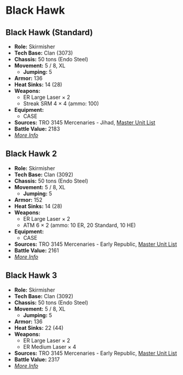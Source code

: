 # Black Hawk
## Black Hawk (Standard)
- **Role:** Skirmisher
- **Tech Base:** Clan (3073)
- **Chassis:** 50 tons (Endo Steel)
- **Movement:** 5 / 8, XL
  - **Jumping:** 5
- **Armor:** 136
- **Heat Sinks:** 14 (28)
- **Weapons:**
  - ER Large Laser × 2
  - Streak SRM 4 × 4 (ammo: 100)
- **Equipment:**
  - CASE
- **Sources:** TRO 3145 Mercenaries - Jihad, [Master Unit List](http://masterunitlist.info/Unit/Details/6554/black-hawk-standard)
- **Battle Value:** 2183
- [*More Info*](black_hawk/black_hawk_standard.md)

## Black Hawk 2
- **Role:** Skirmisher
- **Tech Base:** Clan (3092)
- **Chassis:** 50 tons (Endo Steel)
- **Movement:** 5 / 8, XL
  - **Jumping:** 5
- **Armor:** 152
- **Heat Sinks:** 14 (28)
- **Weapons:**
  - ER Large Laser × 2
  - ATM 6 × 2 (ammo: 10 ER, 20 Standard, 10 HE)
- **Equipment:**
  - CASE
- **Sources:** TRO 3145 Mercenaries - Early Republic, [Master Unit List](http://masterunitlist.info/Unit/Details/6555/black-hawk-2)
- **Battle Value:** 2161
- [*More Info*](black_hawk/black_hawk_2.md)

## Black Hawk 3
- **Role:** Skirmisher
- **Tech Base:** Clan (3092)
- **Chassis:** 50 tons (Endo Steel)
- **Movement:** 5 / 8, XL
  - **Jumping:** 5
- **Armor:** 136
- **Heat Sinks:** 22 (44)
- **Weapons:**
  - ER Large Laser × 2
  - ER Medium Laser × 4
- **Sources:** TRO 3145 Mercenaries - Early Republic, [Master Unit List](http://masterunitlist.info/Unit/Details/6556/black-hawk-3)
- **Battle Value:** 2317
- [*More Info*](black_hawk/black_hawk_3.md)

